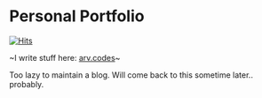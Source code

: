 # Personal Portfolio
[![Hits](https://hits.seeyoufarm.com/api/count/incr/badge.svg?url=https%3A%2F%2Fgithub.com%2Faravinds-arv%2Faravinds-arv.github.io&count_bg=%235863E2&title_bg=%23555555&icon=&icon_color=%23E7E7E7&title=hits&edge_flat=false)](https://hits.seeyoufarm.com)

~I write stuff here: [arv.codes](https://arv.codes/)~

Too lazy to maintain a blog. Will come back to this sometime later.. probably.
